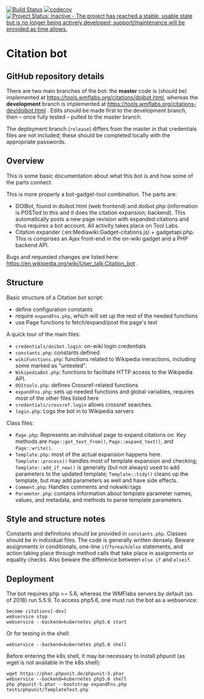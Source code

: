 [![Build Status](https://travis-ci.org/ms609/citation-bot.svg?branch=master)](https://travis-ci.org/ms609/citation-bot)
[![codecov](https://codecov.io/gh/ms609/citation-bot/branch/master/graph/badge.svg)](https://codecov.io/gh/ms609/citation-bot)
[![Project Status: Inactive - The project has reached a stable, usable state but is no longer being actively developed; support/maintenance will be provided as time allows.](http://www.repostatus.org/badges/latest/inactive.svg)](http://www.repostatus.org/#inactive)

# Citation bot

## GitHub repository details
There are two main branches of the bot: the **master** code is (should be) implemented at https://tools.wmflabs.org/citations/doibot.html, whereas the **development** branch is implemented at https://tools.wmflabs.org/citations-dev/doibot.html .  Edits should be made first to the development
branch, then – once fully tested – pulled to the master branch.

The deployment branch (`release`) differs from the master in that credentials files are not included; 
these should be completed locally with the appropriate passwords.

## Overview

This is some basic documentation about what this bot is and how some of the parts connect.

This is more properly a bot-gadget-tool combination. The parts are:

* DOIBot, found in doibot.html (web frontend) and doibot.php (information is
  POSTed to this and it does the citation expansion; backend). This automatically
  posts a new page revision with expanded citations and thus requires a bot account.
  All activity takes place on Tool Labs.
* Citation expander (:en:Mediawiki:Gadget-citations.js) + gadgetapi.php. This
  is comprises an Ajax front-end in the on-wiki gadget and a PHP backend API.

Bugs and requested changes are listed here: https://en.wikipedia.org/wiki/User_talk:Citation_bot .

## Structure

Basic structure of a Citation bot script:
* define configuration constants
* require `expandFns.php`, which will set up the rest of the needed functions
* use Page functions to fetch/expand/post the page's text


A quick tour of the main files:
* `credentials/doibot.login`: on-wiki login credentials
* `constants.php`: constants defined
* `wikiFunctions.php`: functions related to Wikipedia ineractions, including some marked
   as "untested".
* `WikipediaBot.php`: functions to facilitate HTTP access to the Wikipedia API.
* `DOItools.php`: defines Crossref-related functions
* `expandFns.php`: sets up needed functions and global variables, requires most
  of the other files listed here
* `credentials/crossref.login` allows crossref searches.
* `login.php`: Logs the bot in to Wikipedia servers

Class files:
* `Page.php`: Represents an individual page to expand citations on. Key methods are
  `Page::get_text_from()`, `Page::expand_text()`, and `Page::write()`.
* `Template.php`: most of the actual expansion happens here.
  `Template::process()` handles most of template expansion and checking;
  `Template::add_if_new()` is generally (but not always) used to add
   parameters to the updated template; `Template::tidy()` cleans up the
   template, but may add parameters as well and have side effects.
* `Comment.php`: Handles comments and nokwiki tags
* `Parameter.php`: contains information about template parameter names, values,
   and metadata, and methods to parse template parameters.

## Style and structure notes

Constants and definitions should be provided in `constants.php`.
Classes should be in individual files. The code is generally written densely. 
Beware assignments in conditionals, one-line `if`/`foreach`/`else` statements, 
and action taking place through method calls that take place in assignments or equality checks. 
Also beware the difference between `else if` and `elseif`.

## Deployment

The bot requires php >= 5.6, whereas the WMFlabs servers by default (as of 2018) run 5.5.9.
To access php5.6, one must run the bot as a webservice:

    become citations[-dev]
    webservice stop
    webservice --backend=kubernetes php5.6 start

Or for testing in the shell:

    webservice --backend=kubernetes php5.6 shell

Before entering the k8s shell, it may be necessary to install phpunit 
(as wget is not available in the k8s shell):

    wget https://phar.phpunit.de/phpunit-5.phar
    webservice --backend=kubernetes php5.6 shell
    php phpunit-5.phar --bootstrap expandFns.php tests/phpunit/TemplateTest.php

